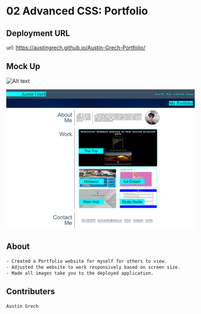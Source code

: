 # 02 Advanced CSS: Portfolio

## Deployment URL

url: https://austingrech.github.io/Austin-Grech-Portfolio/

## Mock Up

![Alt text](Assets/02-advanced-css-homework-demo.gif)

![Alt text](Assets/images/MockUpPort.png)

## About
```
- Created a Portfolio website for myself for others to view.
- Adjusted the website to work responsively based on screen size.
- Made all images take you to the deployed application.
```

## Contributers
```
Austin Grech
```
